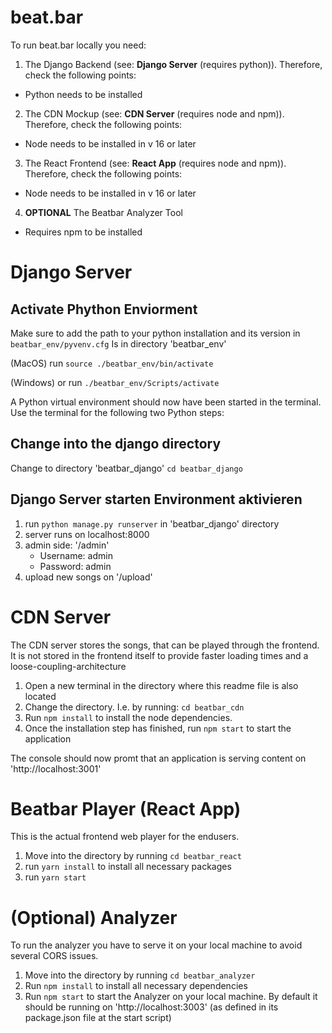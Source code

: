 # beat.bar

To run beat.bar locally you need:
1. The Django Backend (see: **Django Server** (requires python)). Therefore, check the following points:
- Python needs to be installed

2. The CDN Mockup (see: **CDN Server** (requires node and npm)). Therefore, check the following points:
- Node needs to be installed in v 16 or later

3. The React Frontend (see: **React App** (requires node and npm)). Therefore, check the following points:
- Node needs to be installed in v 16 or later

4. **OPTIONAL** The Beatbar Analyzer Tool
- Requires npm to be installed


# Django Server

## Activate Phython Enviorment

Make sure to add the path to your python installation and its version in `beatbar_env/pyvenv.cfg`
Is in directory 'beatbar_env'

(MacOS) run `source ./beatbar_env/bin/activate`

(Windows) or run `./beatbar_env/Scripts/activate`

A Python virtual environment should now have been started in the terminal. Use the terminal for the following two Python steps:

## Change into the django directory

Change to directory 'beatbar_django' `cd beatbar_django`

## Django Server starten Environment aktivieren

1. run `python manage.py runserver` in 'beatbar_django' directory
2. server runs on localhost:8000
3. admin side: '/admin'
   - Username: admin
   - Password: admin
4. upload new songs on '/upload'

# CDN Server

The CDN server stores the songs, that can be played through the frontend. 
It is not stored in the frontend itself to provide faster loading times and a loose-coupling-architecture


1. Open a new terminal in the directory where this readme file is also located
2. Change the directory. I.e. by running: `cd beatbar_cdn`
3. Run `npm install` to install the node dependencies. 
4. Once the installation step has finished, run `npm start` to start the application

The console should now promt that an application is serving content on 'http://localhost:3001'

# Beatbar Player (React App)

This is the actual frontend web player for the endusers.

1. Move into the directory by running `cd beatbar_react`
2. run `yarn install` to install all necessary packages 
3. run `yarn start`

# (Optional) Analyzer

To run the analyzer you have to serve it on your local machine to avoid several CORS issues. 
1. Move into the directory by running `cd beatbar_analyzer`
2. Run `npm install` to install all necessary dependencies
3. Run `npm start` to start the Analyzer on your local machine. By default it should be running on 'http://localhost:3003' (as defined in its package.json file at the start script)